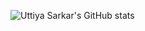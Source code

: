 ![Uttiya Sarkar's GitHub stats](https://github-readme-stats.vercel.app/api?username=uttiyasarkar&show_icons=true&theme=dracula)
